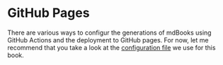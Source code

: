 # GitHub Pages


There are various ways to configur the generations of mdBooks using GitHub Actions and the deployment to GitHub pages.
For now, let me recommend that you take a look at the [configuration file](https://github.com/szabgab/mdbook.code-maven.com/blob/main/.github/workflows/mdbook.yml)
we use for this book.

